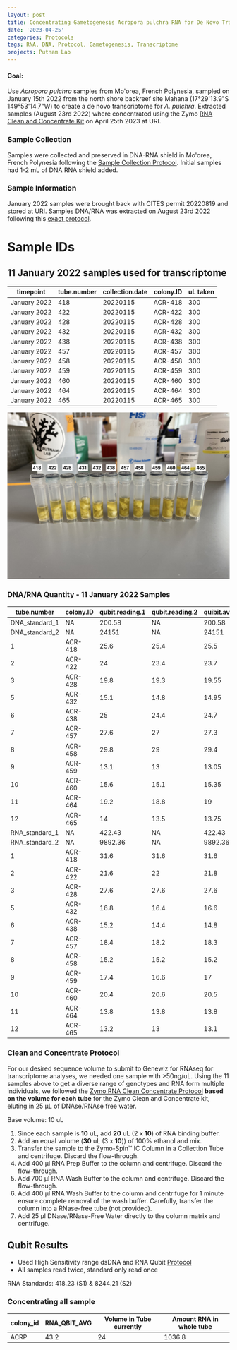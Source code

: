 ```yaml
---
layout: post
title: Concentrating Gametogenesis Acropora pulchra RNA for De Novo Transcriptome Assembly
date: '2023-04-25'
categories: Protocols
tags: RNA, DNA, Protocol, Gametogenesis, Transcriptome
projects: Putnam Lab
---
```


#### Goal:
Use *Acropora pulchra* samples from Mo'orea, French Polynesia, sampled on January 15th 2022 from the north shore backreef site Mahana (17°29'13.9"S 149°53'14.7"W) to create a de novo transcriptome for *A. pulchra*. Extracted samples (August 23rd 2022) where concentrated using the Zymo [RNA Clean and Concentrate Kit](https://www.zymoresearch.com/products/rna-clean-concentrator-5) on April 25th 2023 at URI.

### **Sample Collection**

Samples were collected and preserved in DNA-RNA shield in Mo'orea, French Polynesia following the [Sample Collection Protocol](https://github.com/daniellembecker/Gametogenesis/blob/main/protocols/2021-12-26-Sample_Same_Day_Processing_Protocol.md). Initial samples had 1-2 mL of DNA RNA shield added.

### **Sample Information**

January 2022 samples were brought back with CITES permit 20220819 and stored at URI. Samples DNA/RNA was extracted on August 23rd 2022 following this [exact protocol](https://github.com/daniellembecker/DanielleBecker_Lab_Notebook/blob/master/_posts/2022-08-23-Gametogenesis-January%202022-DNA-RNA-Extractions.md).

# **Sample IDs**

## **11 January 2022 samples used for transcriptome**

| timepoint    | tube.number | collection.date | colony.ID | uL taken |
|--------------|-------------|-----------------|-----------|----------|
| January 2022 |     418     | 20220115        | ACR-418   | 300      |
| January 2022 |     422     | 20220115        | ACR-422   | 300      |
| January 2022 |     428     | 20220115        | ACR-428   | 300      |
| January 2022 |     432     | 20220115        | ACR-432   | 300      |
| January 2022 |     438     | 20220115        | ACR-438   | 300      |
| January 2022 |     457     | 20220115        | ACR-457   | 300      |
| January 2022 |     458     | 20220115        | ACR-458   | 300      |
| January 2022 |     459     | 20220115        | ACR-459   | 300      |
| January 2022 |     460     | 20220115        | ACR-460   | 300      |
| January 2022 |     464     | 20220115        | ACR-464   | 300      |
| January 2022 |     465     | 20220115        | ACR-465   | 300      |

![image](https://github.com/daniellembecker/DanielleBecker_Lab_Notebook/blob/master/images/20220823_extractions.jpeg)


### DNA/RNA Quantity - 11 January 2022 Samples

| tube.number    | colony.ID | qubit.reading.1 | qubit.reading.2 | quibit.average | sample.type | timepoint |
|----------------|-----------|-----------------|-----------------|----------------|-------------|-----------|
| DNA_standard_1 | NA        |          200.58 | NA              |         200.58 | DNA.STD     | NA        |
| DNA_standard_2 | NA        |           24151 | NA              |          24151 | DNA.STD     | NA        |
|              1 | ACR-418   |            25.6 |            25.4 |           25.5 | DNA         | JANUARY   |
|              2 | ACR-422   |              24 |            23.4 |           23.7 | DNA         |  JANUARY   |
|              3 | ACR-428   |            19.8 |            19.3 |          19.55 | DNA         | JANUARY   |
|              5 | ACR-432   |            15.1 |            14.8 |          14.95 | DNA         | JANUARY   |
|              6 | ACR-438   |              25 |            24.4 |           24.7 | DNA         | JANUARY   |
|              7 | ACR-457   |            27.6 |              27 |           27.3 | DNA         | JANUARY   |
|              8 | ACR-458   |            29.8 |              29 |           29.4 | DNA         | JANUARY   |
|              9 | ACR-459   |            13.1 |              13 |          13.05 | DNA         | JANUARY   |
|             10 | ACR-460   |            15.6 |            15.1 |          15.35 | DNA         | JANUARY   |
|             11 | ACR-464   |            19.2 |            18.8 |             19 | DNA         | JANUARY   |
|             12 | ACR-465   |              14 |            13.5 |          13.75 | DNA         | JANUARY   |
| RNA_standard_1 | NA        |          422.43 | NA              |         422.43 | RNA.STD     | NA        |
| RNA_standard_2 | NA        |         9892.36 | NA              |        9892.36 | RNA.STD     | NA        |
|              1 | ACR-418   |            31.6 |            31.6 |           31.6 | RNA         | JANUARY   |
|              2 | ACR-422   |            21.6 |              22 |           21.8 | RNA         | JANUARY   |
|              3 | ACR-428   |            27.6 |            27.6 |           27.6 | RNA         |  JANUARY   |
|              5 | ACR-432   |            16.8 |            16.4 |           16.6 | RNA         | JANUARY   |
|              6 | ACR-438   |            15.2 |            14.4 |           14.8 | RNA         | JANUARY   |
|              7 | ACR-457   |            18.4 |            18.2 |           18.3 | RNA         | JANUARY   |
|              8 | ACR-458   |            15.2 |            15.2 |           15.2 | RNA         | JANUARY   |
|              9 | ACR-459   |            17.4 |            16.6 |             17 | RNA         | JANUARY   |
|             10 | ACR-460   |            20.4 |            20.6 |           20.5 | RNA         | JANUARY   |
|             11 | ACR-464   |            13.8 |            13.8 |           13.8 | RNA         | JANUARY   |
|             12 | ACR-465   |            13.2 |              13 |           13.1 | RNA         | JANUARY   |

### **Clean and Concentrate Protocol**

For our desired sequence volume to submit to Genewiz for RNAseq for transcriptome analyses, we needed one sample with >50ng/uL. Using the 11 samples above to get a diverse range of genotypes and RNA form multiple individuals, we followed the [Zymo RNA Clean Concentrate Protocol](https://github.com/zdellaert/ZD_Putnam_Lab_Notebook/blob/master/protocols/Zymo_RNA_Clean_Concentrate.pdf) **based on the volume for each tube** for the Zymo Clean and Concentrate kit, eluting in 25 µL of DNAse/RNAse free water.

Base volume: 10 uL

1. Since each sample is **10** uL, add **20** uL (2 x **10**) of RNA binding buffer.
2. Add an equal volume (**30** uL (3 x **10**)) of 100% ethanol and mix.
3. Transfer the sample to the Zymo-Spin™ IC Column in a Collection Tube and centrifuge. Discard the flow-through.
4. Add 400 µl RNA Prep Buffer to the column and centrifuge. Discard the flow-through.
5. Add 700 µl RNA Wash Buffer to the column and centrifuge. Discard the flow-through.
6. Add 400 µl RNA Wash Buffer to the column and centrifuge for 1 minute ensure complete removal of the wash buffer. Carefully, transfer the column into a RNase-free tube (not provided).
7. Add 25 µl DNase/RNase-Free Water directly to the column matrix and centrifuge.

## Qubit Results

- Used High Sensitivity range dsDNA and RNA Qubit [Protocol](https://zdellaert.github.io/ZD_Putnam_Lab_Notebook/Qubit-Protocol/)
- All samples read twice, standard only read once

 RNA Standards: 418.23 (S1) & 8244.21 (S2)

### Concentrating all sample

| colony_id | RNA_QBIT_AVG | Volume in Tube currently | Amount RNA in whole tube |
|-----------|--------------|--------------------------|--------------------------|
| ACRP   | 43.2        | 24                       | 1036.8                  |
